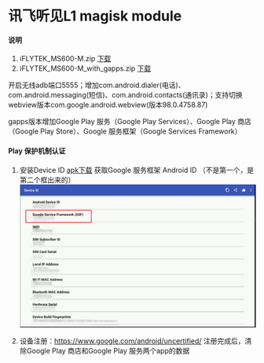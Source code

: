 # 讯飞听见L1 magisk module
#### 说明
1.  iFLYTEK_MS600-M.zip    [下载](https://github.com/Marsmz/iFLYTEK_MS600-M/releases/download/v0.1/iFLYTEK_MS600-M.zip)
2.  iFLYTEK_MS600-M_with_gapps.zip    [下载](https://github.com/Marsmz/iFLYTEK_MS600-M/releases/download/v0.1/iFLYTEK_MS600-M_with_gapps.zip)

开启无线adb端口5555；增加com.android.dialer(电话)、com.android.messaging(短信)、com.android.contacts(通讯录)；支持切换webview版本com.google.android.webview(版本98.0.4758.87)

gapps版本增加Google Play 服务（Google Play Services）、Google Play 商店（Google Play Store）、Google 服务框架（Google Services Framework）

#### Play 保护机制认证
1. 安装Device ID  [apk下载](https://github.com/Marsmz/iFLYTEK_MS600-M/releases/download/v0.1/device_id.apk)  获取Google 服务框架 Android ID （不是第一个，是第二个框出来的）
![device_id](https://raw.githubusercontent.com/Marsmz/iFLYTEK_MS600-M/master/device_id.png)

2. 设备注册：https://www.google.com/android/uncertified/
   注册完成后，清除Google Play 商店和Google Play 服务两个app的数据
